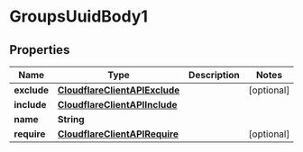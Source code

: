 # GroupsUuidBody1

## Properties
Name | Type | Description | Notes
------------ | ------------- | ------------- | -------------
**exclude** | [**CloudflareClientAPIExclude**](CloudflareClientAPIExclude.md) |  |  [optional]
**include** | [**CloudflareClientAPIInclude**](CloudflareClientAPIInclude.md) |  | 
**name** | **String** |  | 
**require** | [**CloudflareClientAPIRequire**](CloudflareClientAPIRequire.md) |  |  [optional]

